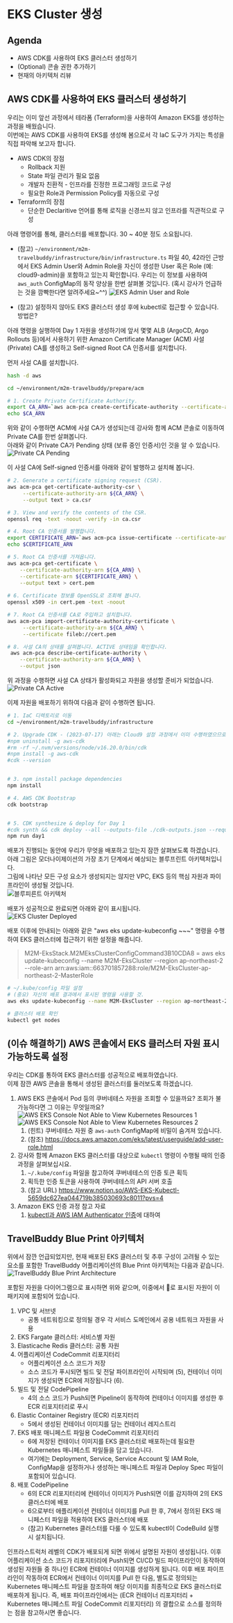 # EKS Cluster 생성

## Agenda

- AWS CDK를 사용하여 EKS 클러스터 생성하기
- (Optional) 콘솔 권한 추가하기
- 현재의 아키텍처 리뷰

## AWS CDK를 사용하여 EKS 클러스터 생성하기
우리는 이미 앞선 과정에서 테라폼 (Terraform)을 사용하여 Amazon EKS를 생성하는 과정을 배웠습니다.<br>
이번에는 AWS CDK를 사용하여 EKS를 생성해 봄으로서 각 IaC 도구가 가지는 특성을 직접 파악해 보고자 합니다.<br>
- AWS CDK의 장점 
  - Rollback 지원
  - State 파일 관리가 필요 없음
  - 개발자 친환적 - 인프라를 진정한 프로그래밍 코드로 구성
  - 필요한 Role과 Permission Policy를 자동으로 구성
- Terraform의 장점
  - 단순한 Declaritive 언어를 통해 로직을 신경쓰지 않고 인프라를 직관적으로 구성

아래 명령어를 통해, 클러스터를 배포합니다. 30 ~ 40분 정도 소요됩니다.<br>

- (참고) ```~/environment/m2m-travelbuddy/infrastructure/bin/infrastructure.ts``` 파일 40, 42라인 근방에서 EKS Admin User와 Admin Role을 자신이 생성한 User 혹은 Role (예: cloud9-admin)을 포함하고 있는지 확인합니다. 우리는 이 정보를 사용하여 ```aws_auth``` ConfigMap의 동작 양상을 한번 살펴볼 것입니다. (혹시 강사가 언급하는 것을 깜빡한다면 알려주세요~^^)
    ![EKS Admin User and Role](./assets/cdk-eks-admin-user-and-role.png)

- (참고) 설정하지 않아도 EKS 클러스터 생성 후에 kubectl로 접근할 수 있습니다. 방법은?

아래 명령을 실행하여 Day 1 자원을 생성하기에 앞서 몇몇 ALB (ArgoCD, Argo Rollouts 등)에서 사용하기 위한 Amazon Certificate Manager (ACM) 사설 (Private) CA를 생성하고 Self-signed Root CA 인증서를 설치합니다.<br>

먼저 사설 CA를 설치합니다.<br>
```bash
hash -d aws

cd ~/environment/m2m-travelbuddy/prepare/acm

# 1. Create Private Certificate Authority.
export CA_ARN=`aws acm-pca create-certificate-authority --certificate-authority-configuration file://ca-config.txt --revocation-configuration file://ocsp-config.txt --certificate-authority-type "ROOT" --idempotency-token 01234567 --tags Key=Name,Value=AwsProservePCA | jq --raw-output .CertificateAuthorityArn`
echo $CA_ARN
```

위와 같이 수행하면 ACM에 사설 CA가 생성되는데 강사와 함께 ACM 콘솔로 이동하여 Private CA를 한번 살펴봅니다.<br>
아래와 같이 Private CA가 Pending 상태 (보류 중인 인증서)인 것을 알 수 있습니다.<br>
![Private CA Pending](./assets/private-ca-pending.png)


이 사설 CA에 Self-signed 인증서를 아래와 같이 발행하고 설치해 봅니다.<br>
```bash
# 2. Generate a certificate signing request (CSR).
aws acm-pca get-certificate-authority-csr \
     --certificate-authority-arn ${CA_ARN} \
     --output text > ca.csr

# 3. View and verify the contents of the CSR.
openssl req -text -noout -verify -in ca.csr

# 4. Root CA 인증서를 발행합니다.
export CERTIFICATE_ARN=`aws acm-pca issue-certificate --certificate-authority-arn ${CA_ARN} --csr fileb://ca.csr --signing-algorithm SHA256WITHRSA --template-arn arn:aws:acm-pca:::template/RootCACertificate/V1 --validity Value=3650,Type=DAYS | jq --raw-output .CertificateArn`
echo $CERTIFICATE_ARN

# 5. Root CA 인증서를 가져옵니다.
aws acm-pca get-certificate \
	--certificate-authority-arn ${CA_ARN} \
	--certificate-arn ${CERTIFICATE_ARN} \
	--output text > cert.pem
	
# 6. Certificate 정보를 OpenSSL로 조회해 봅니다.
openssl x509 -in cert.pem -text -noout

# 7. Root CA 인증서를 CA로 주입하고 설치합니다.
aws acm-pca import-certificate-authority-certificate \
     --certificate-authority-arn ${CA_ARN} \
     --certificate fileb://cert.pem     

# 8. 사설 CA의 상태를 살펴봅니다. ACTIVE 상태임을 확인합니다.
 aws acm-pca describe-certificate-authority \
	--certificate-authority-arn ${CA_ARN} \
	--output json
```

위 과정을 수행하면 사설 CA 상태가 활성화되고 자원을 생성할 준비가 되었습니다.<br>
![Private CA Active](./assets/private-ca-active.png)


이제 자원을 배포하기 위하여 다음과 같이 수행하면 됩니다.

```bash
# 1. IaC 디렉토리로 이동
cd ~/environment/m2m-travelbuddy/infrastructure

# 2. Upgrade CDK - (2023-07-17) 아래는 Cloud9 설정 과정에서 이미 수행하였으므로 더 이상 수행하지 않아도 됨
#npm uninstall -g aws-cdk
#rm -rf ~/.nvm/versions/node/v16.20.0/bin/cdk
#npm install -g aws-cdk
#cdk --version


# 3. npm install package dependencies
npm install

# 4. AWS CDK Bootstrap
cdk bootstrap


# 5. CDK synthesize & deploy for Day 1
#cdk synth && cdk deploy --all --outputs-file ./cdk-outputs.json --require-approval=never
npm run day1
```

배포가 진행되는 동안에 우리가 무엇을 배포하고 있는지 잠깐 살펴보도록 하겠습니다.<br>
아래 그림은 모더나이제이션의 가장 초기 단계에서 예상되는 블루프린트 아키텍처입니다.<br>
그림에 나타난 모든 구성 요소가 생성되지는 않지만 VPC, EKS 등의 핵심 자원과 파이프라인이 생성될 것입니다.<br>
![블루피른트 아키텍처](./assets/M2M-Replatform-Architecture.png)

배포가 성공적으로 완료되면 아래와 같이 표시됩니다.<br>
![EKS Cluster Deployed](./assets/eks-cluster-deployed-with-cdk.png)

배포 이후에 안내되는 아래와 같은 "aws eks update-kubeconfig ~~~" 명령을 수행하여 EKS 클러스터에 접근하기 위한 설정을 해줍니다.
> M2M-EksStack.M2MEksClusterConfigCommand3B10CDA8 = aws eks update-kubeconfig --name M2M-EksCluster --region ap-northeast-2 --role-arn arn:aws:iam::663701857288:role/M2M-EksCluster-ap-northeast-2-MasterRole

```bash
# ~/.kube/config 파일 설정
# (중요) 자신의 배포 결과에서 표시된 명령을 사용할 것.
aws eks update-kubeconfig --name M2M-EksCluster --region ap-northeast-2 --role-arn arn:aws:iam::663701857288:role/M2M-EksCluster-ap-northeast-2-MasterRole

# 클러스터 배포 확인
kubectl get nodes
```

## (이슈 해결하기) AWS 콘솔에서 EKS 클러스터 자원 표시 가능하도록 설정
우리는 CDK를 통하여 EKS 클러스터를 성공적으로 배포하였습니다.<br>
이제 잠깐 AWS 콘솔을 통해서 생성된 클러스터를 둘러보도록 하겠습니다.

1. AWS EKS 콘솔에서 Pod 등의 쿠버네테스 자원을 조회할 수 있을까요? 조회가 불가능하다면 그 이유는 무엇일까요?
    ![AWS EKS Console Not Able to View Kubernetes Resources 1](./assets/aws-eks-console-not-able-to-view-k8s-resources-01.png)<br>
    ![AWS EKS Console Not Able to View Kubernetes Resources 2](./assets/aws-eks-console-not-able-to-view-k8s-resources-02.png)<br>
   1. (힌트) 쿠버네테스 자원 중 ```aws-auth``` ConfigMap에 비밀이 숨겨져 있습니다.
   2. (참조) https://docs.aws.amazon.com/eks/latest/userguide/add-user-role.html
2. 강사와 함께 Amazon EKS 클러스터를 대상으로 ```kubectl``` 명령이 수행될 때의 인증 과정을 살펴보십시요.
   1. ```~/.kube/config``` 파일을 참고하여 쿠버네테스의 인증 토큰 획득
   2. 획득한 인증 토큰을 사용하여 쿠버네테스의 API 서버 호출
   3. (참고 URL) https://www.notion.so/AWS-EKS-Kubectl-5659dc627ea044719b385030693c8011?pvs=4
3. Amazon EKS 인증 과정 참고 자료
   1. [kubectl과 AWS IAM Authenticator 인증](https://ssup2.github.io/theory_analysis/AWS_EKS_%EC%9D%B8%EC%A6%9D/)에 대하여


## TravelBuddy Blue Print 아키텍처
위에서 잠깐 언급되었지만, 현재 배포된 EKS 클러스터 및 추후 구성이 고려될 수 있는 요소를 포함한 TravelBuddy 어플리케이션의 Blue Print 아키텍처는 다음과 같습니다.
![TravelBuddy Blue Print Architecture](./assets/M2M-Replatform-Architecture.png)

포함된 자원을 다이어그램으로 표시하면 위와 같으며, 이중에서 🔴로 표시된 자원이 이 패키지에 포함되어 있습니다.
1.	VPC 및 서브넷
      * 공통 네트워킹으로 정의될 경우 각 서비스 도메인에서 공용 네트워크 자원을 사용
2.	EKS Fargate 클러스터: 서비스별 자원
3.	Elasticache Redis 클러스터: 공통 자원
4.	어플리케이션 CodeCommit 리포지터리 
      * 어플리케이션 소스 코드가 저장
      * 소스 코드가 푸시되면 빌드 및 전달 파이프라인이 시작되며 (5), 컨테이너 이미지가 생성되면 ECR에 저장됩니다 (6).
5.	빌드 및 전달 CodePipeline
       * 4의 소스 코드가 Push되면 Pipeline이 동작하여 컨테이너 이미지를 생성한 후 ECR 리포지터리로 푸시
6.	Elastic Container Registry (ECR) 리포지터리
       * 5에서 생성된 컨테이너 이미지를 담는 컨테이너 레지스트리
7.	EKS 배포 매니페스트 파일용 CodeCommit 리포지터리
       * 6에 저장된 컨테이너 이미지를 EKS 클러스터로 배포하는데 필요한 Kubernetes 매니페스트 파일들을 담고 있습니다.
       * 여기에는 Deployment, Service, Service Account 및 IAM Role, ConfigMap을 설정하거나 생성하는 매니페스트 파일과 Deploy Spec 파일이 포함되어 있습니다.
8.	배포 CodePipeline
       * 6의 ECR 리포지터리에 컨테이너 이미지가 Push되면 이를 감지하여 2의 EKS 클러스터에 배포
       * 6으로부터 애플리케이션 컨테이너 이미지를 Pull 한 후, 7에서 정의된 EKS 매니페스터 파일을 적용하여 EKS 클러스터에 배포
       * (참고) Kubernetes 클러스터를 다룰 수 있도록 kubectl이 CodeBuild 실행 시 설치됩니다.
      
인프라스트럭처 레벨의 CDK가 배포되게 되면 위에서 설명된 자원이 생성됩니다. 이후 어플리케이션 소스 코드가 리포지터리에 Push되면 CI/CD 빌드 파이프라인이 동작하여 생성된 자원들 중 하나인 ECR에 컨테이너 이미지를 생성하게 됩니다. 이후 배포 파이프라인이 작동하여 ECR에서 컨테이너 이미지를 Pull 한 다음, 별도로 정의되는 Kubernetes 매니페스트 파일을 참조하여 해당 이미지를 최종적으로 EKS 클러스터로 배포하게 됩니다. 즉, 배포 파이프라인에서는 (ECR 컨테이너 리포지터리 + Kubernetes 매니페스트 파일 CodeCommit 리포지터리) 의 결합으로 소스를 정의하는 점을 참고하시면 좋습니다.



